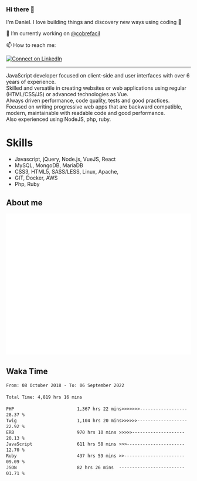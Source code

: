 ### Hi there 👋

I'm Daniel. I love building things and discovery new ways using coding :raised_hands: 

🔭 I’m currently working on [@cobrefacil](https://www.cobrefacil.com.br/)

📫 How to reach me:

[![Connect on LinkedIn](https://img.shields.io/badge/--linkedin?label=LinkedIn&logo=LinkedIn&style=social)](https://www.linkedin.com/in/daniel-cerverizzo/)

---

JavaScript developer focused on client-side and user interfaces with over 6 years of experience.  
Skilled and versatile in creating websites or web applications using regular (HTML/CSS/JS) or advanced technologies as Vue.  
Always driven performance, code quality, tests and good practices.  
 Focused on writing progressive web apps that are backward compatible, modern, maintainable with readable code and good performance.  
Also experienced using NodeJS, php, ruby. 


# Skills

 - Javascript, jQuery, Node.js, VueJS, React
 - MySQL, MongoDB, MariaDB    
 - CSS3, HTML5, SASS/LESS,  Linux, Apache,
 - GIT, Docker, AWS
 - Php, Ruby

## About me

![Metrics](/github-metrics.svg)

## Waka Time

<!--START_SECTION:waka-->

```text
From: 08 October 2018 - To: 06 September 2022

Total Time: 4,819 hrs 16 mins

PHP                        1,367 hrs 22 mins>>>>>>>------------------   28.37 %
Twig                       1,104 hrs 20 mins>>>>>>-------------------   22.92 %
ERB                        970 hrs 10 mins >>>>>--------------------   20.13 %
JavaScript                 611 hrs 58 mins >>>----------------------   12.70 %
Ruby                       437 hrs 59 mins >>-----------------------   09.09 %
JSON                       82 hrs 26 mins  -------------------------   01.71 %
```

<!--END_SECTION:waka-->

